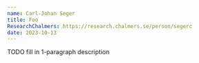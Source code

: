 ```yaml
---
name: Carl-Johan Seger
title: Foo
ResearchChalmers: https://research.chalmers.se/person/segerc
date: 2023-10-13
---
```

TODO fill in 1-paragraph description

